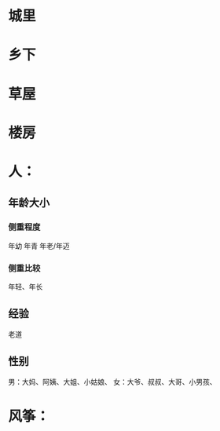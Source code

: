 # 城里
# 乡下

# 草屋
# 楼房
# 人：
## 年龄大小
### 侧重程度
年幼
年青
年老/年迈
### 侧重比较
年轻、年长

## 经验
老道

## 性别
男：大妈、阿姨、大姐、小姑娘、
女：大爷、叔叔、大哥、小男孩、

# 风筝：

